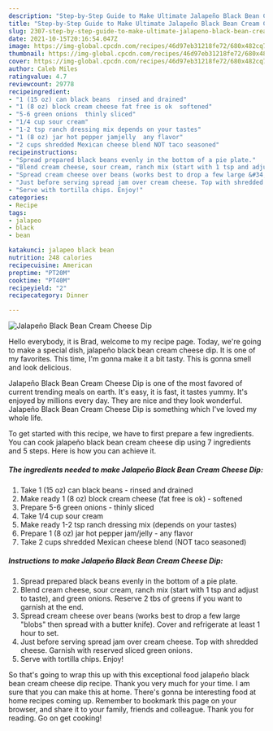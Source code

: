 ```yaml
---
description: "Step-by-Step Guide to Make Ultimate Jalapeño Black Bean Cream Cheese Dip"
title: "Step-by-Step Guide to Make Ultimate Jalapeño Black Bean Cream Cheese Dip"
slug: 2307-step-by-step-guide-to-make-ultimate-jalapeno-black-bean-cream-cheese-dip
date: 2021-10-15T20:16:54.047Z
image: https://img-global.cpcdn.com/recipes/46d97eb31218fe72/680x482cq70/jalapeno-black-bean-cream-cheese-dip-recipe-main-photo.jpg
thumbnail: https://img-global.cpcdn.com/recipes/46d97eb31218fe72/680x482cq70/jalapeno-black-bean-cream-cheese-dip-recipe-main-photo.jpg
cover: https://img-global.cpcdn.com/recipes/46d97eb31218fe72/680x482cq70/jalapeno-black-bean-cream-cheese-dip-recipe-main-photo.jpg
author: Caleb Miles
ratingvalue: 4.7
reviewcount: 29778
recipeingredient:
- "1 (15 oz) can black beans  rinsed and drained"
- "1 (8 oz) block cream cheese fat free is ok  softened"
- "5-6 green onions  thinly sliced"
- "1/4 cup sour cream"
- "1-2 tsp ranch dressing mix depends on your tastes"
- "1 (8 oz) jar hot pepper jamjelly  any flavor"
- "2 cups shredded Mexican cheese blend NOT taco seasoned"
recipeinstructions:
- "Spread prepared black beans evenly in the bottom of a pie plate."
- "Blend cream cheese, sour cream, ranch mix (start with 1 tsp and adjust to taste), and green onions. Reserve 2 tbs of greens if you want to garnish at the end."
- "Spread cream cheese over beans (works best to drop a few large &#34;blobs&#34; then spread with a butter knife). Cover and refrigerate at least 1 hour to set."
- "Just before serving spread jam over cream cheese. Top with shredded cheese. Garnish with reserved sliced green onions."
- "Serve with tortilla chips. Enjoy!"
categories:
- Recipe
tags:
- jalapeo
- black
- bean

katakunci: jalapeo black bean 
nutrition: 248 calories
recipecuisine: American
preptime: "PT20M"
cooktime: "PT40M"
recipeyield: "2"
recipecategory: Dinner

---
```



![Jalapeño Black Bean Cream Cheese Dip](https://img-global.cpcdn.com/recipes/46d97eb31218fe72/680x482cq70/jalapeno-black-bean-cream-cheese-dip-recipe-main-photo.jpg)

Hello everybody, it is Brad, welcome to my recipe page. Today, we're going to make a special dish, jalapeño black bean cream cheese dip. It is one of my favorites. This time, I'm gonna make it a bit tasty. This is gonna smell and look delicious.

Jalapeño Black Bean Cream Cheese Dip is one of the most favored of current trending meals on earth. It's easy, it is fast, it tastes yummy. It's enjoyed by millions every day. They are nice and they look wonderful. Jalapeño Black Bean Cream Cheese Dip is something which I've loved my whole life.




To get started with this recipe, we have to first prepare a few ingredients. You can cook jalapeño black bean cream cheese dip using 7 ingredients and 5 steps. Here is how you can achieve it.

<!--inarticleads1-->

##### The ingredients needed to make Jalapeño Black Bean Cream Cheese Dip:

1. Take 1 (15 oz) can black beans - rinsed and drained
1. Make ready 1 (8 oz) block cream cheese (fat free is ok) - softened
1. Prepare 5-6 green onions - thinly sliced
1. Take 1/4 cup sour cream
1. Make ready 1-2 tsp ranch dressing mix (depends on your tastes)
1. Prepare 1 (8 oz) jar hot pepper jam/jelly - any flavor
1. Take 2 cups shredded Mexican cheese blend (NOT taco seasoned)




<!--inarticleads2-->

##### Instructions to make Jalapeño Black Bean Cream Cheese Dip:

1. Spread prepared black beans evenly in the bottom of a pie plate.
1. Blend cream cheese, sour cream, ranch mix (start with 1 tsp and adjust to taste), and green onions. Reserve 2 tbs of greens if you want to garnish at the end.
1. Spread cream cheese over beans (works best to drop a few large &#34;blobs&#34; then spread with a butter knife). Cover and refrigerate at least 1 hour to set.
1. Just before serving spread jam over cream cheese. Top with shredded cheese. Garnish with reserved sliced green onions.
1. Serve with tortilla chips. Enjoy!




So that's going to wrap this up with this exceptional food jalapeño black bean cream cheese dip recipe. Thank you very much for your time. I am sure that you can make this at home. There's gonna be interesting food at home recipes coming up. Remember to bookmark this page on your browser, and share it to your family, friends and colleague. Thank you for reading. Go on get cooking!
